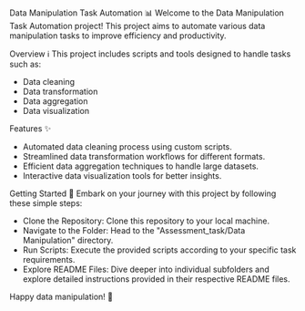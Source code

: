 Data Manipulation Task Automation 📊
Welcome to the Data Manipulation Task Automation project! This project aims to automate various data manipulation tasks to improve efficiency and productivity.

Overview ℹ️
This project includes scripts and tools designed to handle tasks such as:

* Data cleaning
* Data transformation
* Data aggregation
* Data visualization

Features ✨
* Automated data cleaning process using custom scripts.
* Streamlined data transformation workflows for different formats.
* Efficient data aggregation techniques to handle large datasets.
* Interactive data visualization tools for better insights.

Getting Started 🚀
Embark on your journey with this project by following these simple steps:

* Clone the Repository: Clone this repository to your local machine.
* Navigate to the Folder: Head to the "Assessment_task/Data Manipulation" directory.
* Run Scripts: Execute the provided scripts according to your specific task requirements.
* Explore README Files: Dive deeper into individual subfolders and explore detailed instructions provided in their respective README files.

Happy data manipulation! 🎉
